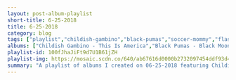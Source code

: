 ```yaml
---
layout: post-album-playlist
short-title: 6-25-2018
title: 6-25-2018
category: blog
tags: ["playlist","childish-gambino","black-pumas","soccer-mommy","flasher","snail-mail","the-low-anthem","culture-abuse","courtney-marie-andrews","neko-case","painted-palms"]
albums: ["Childish Gambino - This Is America","Black Pumas - Black Moon Rising","Soccer Mommy - Clean","Flasher - Constant Image","Snail Mail - Lush","The Low Anthem - The Salt Doll Went to Measure the Depth of the Sea","Culture Abuse - Bay Dream","Courtney Marie Andrews - May Your Kindness Remain","Neko Case - Hell-On","Painted Palms - Horizons"]
playlist-id: 100fJhaJiFt9d7U1B61jZH
playlist-img: https://mosaic.scdn.co/640/ab67616d0000b2732097454ddf93d4fe9494e90cab67616d0000b2733504664c17b7b99a3cb7d116ab67616d0000b2735b3865880c7946fd6283db25ab67616d0000b27385ab7c452446953c3355b18a
summary: "A playlist of albums I created on 06-25-2018 featuring Childish Gambino, Black Pumas, Soccer Mommy, Flasher, Snail Mail, The Low Anthem, Culture Abuse, Courtney Marie Andrews, Neko Case, and Painted Palms."
---
```

